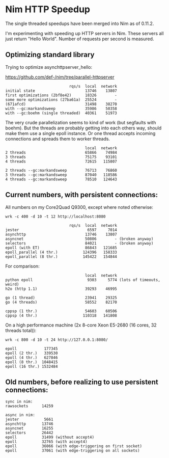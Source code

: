# Nim HTTP Speedup

The single threaded speedups have been merged into Nim as of 0.11.2.

I'm experimenting with speeding up HTTP servers in Nim. These servers all just return "Hello World". Number of requests per second is measured.

## Optimizing standard library

Trying to optimize asynchttpserver_hello:

https://github.com/def-/nim/tree/parallel-httpserver

                                rqs/s  local  network
    initial state                      13746    13807
    first optimizations (2bf8e42)      18326        -
    some more optimizations (27ba61a)  25524        -
    (671afcd)                          31498    38270
    with --gc:markandsweep             35986    50358
    with --gc:boehm (single threaded)  40361    51973

The very crude parallelization seems to kind of work (but segfaults with
boehm). But the threads are probably getting into  each others way, should make
them use a single epoll instance. Or one thread accepts incoming connections
and spreads them to worker threads.

                                       local  network
    2 threads                          65866    74984
    3 threads                          75175    93101
    4 threads                          72615   115807

    2 threads --gc:markandsweep        76713    76860
    3 threads --gc:markandsweep        87040   118586
    4 threads --gc:markandsweep        78510   124643

## Current numbers, with persistent connections:

All numbers on my Core2Quad Q9300, except where noted otherwise:

    wrk -c 400 -d 10 -t 12 http://localhost:8080

                                rqs/s  local  network
    jester                              6597     7014
    asynchttp                          13746    13807
    asyncnet                           50806        - (broken anyway)
    selectors                          84021        - (broken anyway)
    epoll (with ET)                    86843   121685
    epoll_parallel (4 thr.)           124396   158333
    epoll_parallel (8 thr.)           145422   154844

For comparison:

                                       local  network
    python epoll                        9303     5774 (lots of timeouts, weird)
    h2o (http 1.1)                     39293    46995

    go (1 thread)                      23941    29325
    go (4 threads)                     58552    82170

    cppsp (1 thr.)                     54603    60506
    cppsp (4 thr.)                    110318   141808

On a high performance machine (2x 8-core Xeon E5-2680 (16 cores, 32 threads total)):

    wrk -c 800 -d 10 -t 24 http://127.0.0.1:8080/

    epoll            177345
    epoll (2 thr.)   339530
    epoll (4 thr.)   627846
    epoll (8 thr.)  1048415
    epoll (16 thr.) 1532484

## Old numbers, before realizing to use persistent connections:

    sync in nim:
    rawsockets      14259
    
    async in nim:
    jester           5661
    asynchttp       13746
    asyncnet        16255
    selectors       26442
    epoll           31499 (without accept4)
    epoll           32765 (with accept4)
    epoll           36066 (with edge-triggering on first socket)
    epoll           37061 (with edge-triggering on all sockets)
